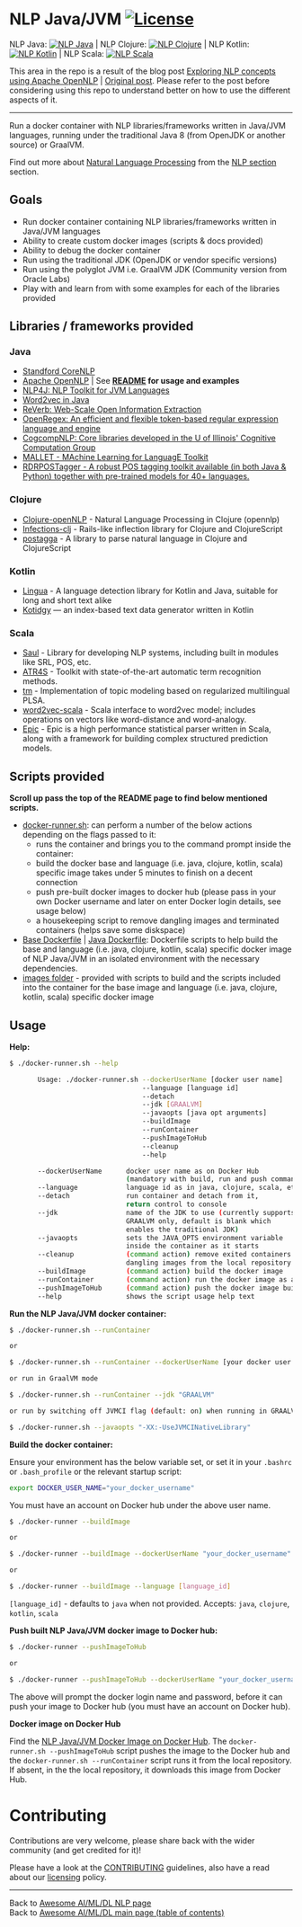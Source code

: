 # NLP Java/JVM [![License](https://img.shields.io/badge/License-Apache%202.0-blue.svg)](https://opensource.org/licenses/Apache-2.0)

NLP Java: [![NLP Java](https://img.shields.io/docker/pulls/neomatrix369/nlp-java.svg)](https://hub.docker.com/r/neomatrix369/nlp-java) | NLP Clojure: [![NLP Clojure](https://img.shields.io/docker/pulls/neomatrix369/nlp-clojure.svg)](https://hub.docker.com/r/neomatrix369/nlp-clojure) | NLP Kotlin: [![NLP Kotlin](https://img.shields.io/docker/pulls/neomatrix369/nlp-kotlin.svg)](https://hub.docker.com/r/neomatrix369/nlp-kotlin) | NLP Scala: [![NLP Scala](https://img.shields.io/docker/pulls/neomatrix369/nlp-scala.svg)](https://hub.docker.com/r/neomatrix369/nlp-scala)

This area in the repo is a result of the blog post [Exploring NLP concepts using Apache OpenNLP](https://medium.com/@neomatrix369/exploring-nlp-concepts-using-apache-opennlp-4d59c3cac8) | [Original post](https://blog.valohai.com/exploring-nlp-concepts-using-apache-opennlp-1?from=3oxenia9mtr6). Please refer to the post before considering using this repo to understand better on how to use the different aspects of it.

---

Run a docker container with NLP libraries/frameworks written in Java/JVM languages, running under the traditional Java 8 (from OpenJDK or another source) or GraalVM.

Find out more about [Natural Language Processing](https://en.wikipedia.org/wiki/Natural_language_processing) from the [NLP section](https://github.com/neomatrix369/awesome-ai-ml-dl/tree/master/natural-language-processing#natural-language-processing-nlp) section.

## Goals

- Run docker container containing NLP libraries/frameworks written in Java/JVM languages
- Ability to create custom docker images (scripts & docs provided)
- Ability to debug the docker container
- Run using the traditional JDK (OpenJDK or vendor specific versions)
- Run using the polyglot JVM i.e. GraalVM JDK (Community version from Oracle Labs)
- Play with and learn from with some examples for each of the libraries provided

## Libraries / frameworks provided

### Java
- [Standford CoreNLP](https://stanfordnlp.github.io/CoreNLP/)
- [Apache OpenNLP](https://opennlp.apache.org/) | See **[README](./images/java/opennlp/README.md#apache-opennlp-) for usage and examples**
- [NLP4J: NLP Toolkit for JVM Languages](https://emorynlp.github.io/nlp4j/)
- [Word2vec in Java](https://deeplearning4j.org/docs/latest/deeplearning4j-nlp-word2vec)
- [ReVerb: Web-Scale Open Information Extraction](https://github.com/knowitall/reverb/)
- [OpenRegex: An efficient and flexible token-based regular expression language and engine](https://github.com/knowitall/openregex)
- [CogcompNLP: Core libraries developed in the U of Illinois' Cognitive Computation Group](https://github.com/datquocnguyen/RDRPOSTagger)
- [MALLET - MAchine Learning for LanguagE Toolkit](http://mallet.cs.umass.edu/)
- [RDRPOSTagger - A robust POS tagging toolkit available (in both Java & Python) together with pre-trained models for 40+ languages.](https://github.com/datquocnguyen/RDRPOSTagger)

### Clojure
- [Clojure-openNLP](https://github.com/dakrone/clojure-opennlp) - Natural Language Processing in Clojure (opennlp)
- [Infections-clj](https://github.com/r0man/inflections-clj) - Rails-like inflection library for Clojure and ClojureScript
- [postagga](https://github.com/fekr/postagga) - A library to parse natural language in Clojure and ClojureScript

### Kotlin
- [Lingua](https://github.com/pemistahl/lingua/) - A language detection library for Kotlin and Java, suitable for long and short text alike
- [Kotidgy](https://github.com/meiblorn/kotidgy) — an index-based text data generator written in Kotlin

### Scala
- [Saul](https://github.com/CogComp/saul) - Library for developing NLP systems, including built in modules like SRL, POS, etc.
- [ATR4S](https://github.com/ispras/atr4s) - Toolkit with state-of-the-art automatic term recognition methods.
- [tm](https://github.com/ispras/tm) - Implementation of topic modeling based on regularized multilingual PLSA.
- [word2vec-scala](https://github.com/Refefer/word2vec-scala) - Scala interface to word2vec model; includes operations on vectors like word-distance and word-analogy.
- [Epic](https://github.com/dlwh/epic) - Epic is a high performance statistical parser written in Scala, along with a framework for building complex structured prediction models.

## Scripts provided

**Scroll up pass the top of the README page to find below mentioned scripts.**

- [docker-runner.sh](./docker-runner.sh): can perform a number of the below actions depending on the flags passed to it:
    - runs the container and brings you to the command prompt inside the container:
    - build the docker base and language (i.e. java, clojure, kotlin, scala) specific image takes under 5 minutes to finish on a decent connection 
    - push pre-built docker images to docker hub (please pass in your own Docker username and later on enter Docker login details, see usage below)
    - a housekeeping script to remove dangling images and terminated containers (helps save some diskspace)
- [Base Dockerfile](./images/base/Dockerfile) | [Java Dockerfile](./images/java/Dockerfile): Dockerfile scripts to help build the base and language (i.e. java, clojure, kotlin, scala) specific docker image of NLP Java/JVM in an isolated environment with the necessary dependencies.
- [images folder](./images) - provided with scripts to build and the scripts included into the container for the base image and language (i.e. java, clojure, kotlin, scala) specific docker image

## Usage

**Help:**

```bash
$ ./docker-runner.sh --help

       Usage: ./docker-runner.sh --dockerUserName [docker user name]
                                 --language [language id]
                                 --detach
                                 --jdk [GRAALVM]
                                 --javaopts [java opt arguments]
                                 --buildImage
                                 --runContainer
                                 --pushImageToHub
                                 --cleanup
                                 --help

       --dockerUserName      docker user name as on Docker Hub
                             (mandatory with build, run and push commands)
       --language            language id as in java, clojure, scala, etc...
       --detach              run container and detach from it,
                             return control to console
       --jdk                 name of the JDK to use (currently supports 
                             GRAALVM only, default is blank which 
                             enables the traditional JDK)
       --javaopts            sets the JAVA_OPTS environment variable
                             inside the container as it starts
       --cleanup             (command action) remove exited containers and
                             dangling images from the local repository
       --buildImage          (command action) build the docker image
       --runContainer        (command action) run the docker image as a docker container
       --pushImageToHub      (command action) push the docker image built to Docker Hub
       --help                shows the script usage help text
```

**Run the NLP Java/JVM docker container:**

```bash
$ ./docker-runner.sh --runContainer

or

$ ./docker-runner.sh --runContainer --dockerUserName [your docker user name]

or run in GraalVM mode

$ ./docker-runner.sh --runContainer --jdk "GRAALVM"

or run by switching off JVMCI flag (default: on) when running in GRAALVM mode

$ ./docker-runner.sh --javaopts "-XX:-UseJVMCINativeLibrary"
```

**Build the docker container:**

Ensure your environment has the below variable set, or set it in your `.bashrc` or `.bash_profile` or the relevant startup script:

```bash
export DOCKER_USER_NAME="your_docker_username"
```

You must have an account on Docker hub under the above user name.


```bash
$ ./docker-runner --buildImage

or

$ ./docker-runner --buildImage --dockerUserName "your_docker_username"

or

$ ./docker-runner --buildImage --language [language_id]
```

`[language_id]` - defaults to `java` when not provided. Accepts: `java`, `clojure`, `kotlin`, `scala`

**Push built NLP Java/JVM docker image to Docker hub:**

```bash
$ ./docker-runner --pushImageToHub

or

$ ./docker-runner --pushImageToHub --dockerUserName "your_docker_username"
```

The above will prompt the docker login name and password, before it can push your image to Docker hub (you must have an account on Docker hub).

**Docker image on Docker Hub**

Find the [NLP Java/JVM Docker Image on Docker Hub](https://hub.docker.com/r/neomatrix369/nlp-java). The `docker-runner.sh --pushImageToHub` script pushes the image to the Docker hub and the `docker-runner.sh --runContainer` script runs it from the local repository. If absent, in the the local repository, it downloads this image from Docker Hub.

# Contributing

Contributions are very welcome, please share back with the wider community (and get credited for it)!

Please have a look at the [CONTRIBUTING](CONTRIBUTING.md) guidelines, also have a read about our [licensing](LICENSE.txt) policy.

---

Back to [Awesome AI/ML/DL NLP page](https://github.com/neomatrix369/awesome-ai-ml-dl/tree/master/natural-language-processing#natural-language-processing-nlp) </br>
Back to [Awesome AI/ML/DL main page (table of contents)](https://github.com/neomatrix369/awesome-ai-ml-dl#awesome-ai-ml-dl--)